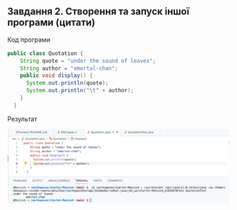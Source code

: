 ## Завдання 2.  Створення та запуск іншої програми (цитати)
 Код програми
```java
public class Quotation {
    String quote = "under the sound of leaves";
    String author = "emertal-chan";
    public void display() {
      System.out.println(quote);
      System.out.println("\t" + author);
    }
  }
```
Результат

![](/Solution/task2.png)